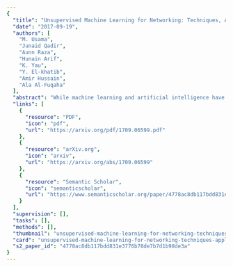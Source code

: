 ```yaml
---
{
  "title": "Unsupervised Machine Learning for Networking: Techniques, Applications and Research Challenges",
  "date": "2017-09-19",
  "authors": [
    "M. Usama",
    "Junaid Qadir",
    "Aunn Raza",
    "Hunain Arif",
    "K. Yau",
    "Y. El-khatib",
    "Amir Hussain",
    "Ala Al-Fuqaha"
  ],
  "abstract": "While machine learning and artificial intelligence have long been applied in networking research, the bulk of such works has focused on supervised learning. Recently, there has been a rising trend of employing unsupervised machine learning using unstructured raw network data to improve network performance and provide services, such as traffic engineering, anomaly detection, Internet traffic classification, and quality of service optimization. The growing interest in applying unsupervised learning techniques in networking stems from their great success in other fields, such as computer vision, natural language processing, speech recognition, and optimal control (e.g., for developing autonomous self-driving cars). In addition, unsupervised learning can unconstrain us from the need for labeled data and manual handcrafted feature engineering, thereby facilitating flexible, general, and automated methods of machine learning. The focus of this survey paper is to provide an overview of applications of unsupervised learning in the domain of networking. We provide a comprehensive survey highlighting recent advancements in unsupervised learning techniques, and describe their applications in various learning tasks, in the context of networking. We also provide a discussion on future directions and open research issues, while identifying potential pitfalls. While a few survey papers focusing on applications of machine learning in networking have previously been published, a survey of similar scope and breadth is missing in the literature. Through this timely review, we aim to advance the current state of knowledge, by carefully synthesizing insights from previous survey papers, while providing contemporary coverage of the recent advances and innovations.",
  "links": [
    {
      "resource": "PDF",
      "icon": "pdf",
      "url": "https://arxiv.org/pdf/1709.06599.pdf"
    },
    {
      "resource": "arXiv.org",
      "icon": "arxiv",
      "url": "https://arxiv.org/abs/1709.06599"
    },
    {
      "resource": "Semantic Scholar",
      "icon": "semanticscholar",
      "url": "https://www.semanticscholar.org/paper/4778ac8db117bdd831e3776b78de7b7d1b98de3a"
    }
  ],
  "supervision": [],
  "tasks": [],
  "methods": [],
  "thumbnail": "unsupervised-machine-learning-for-networking-techniques-applications-and-research-challenges-thumb.jpg",
  "card": "unsupervised-machine-learning-for-networking-techniques-applications-and-research-challenges-card.jpg",
  "s2_paper_id": "4778ac8db117bdd831e3776b78de7b7d1b98de3a"
}
---
```


